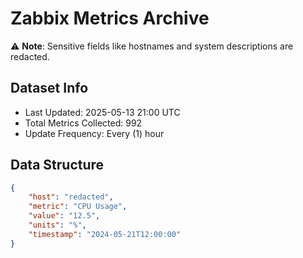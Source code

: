 # Zabbix Metrics Archive

⚠️ **Note**: Sensitive fields like hostnames and system descriptions are redacted.

## Dataset Info
- Last Updated: 2025-05-13 21:00 UTC
- Total Metrics Collected: 992
- Update Frequency: Every (1) hour

## Data Structure
```json
{
    "host": "redacted",
    "metric": "CPU Usage",
    "value": "12.5",
    "units": "%",
    "timestamp": "2024-05-21T12:00:00"
}
```
